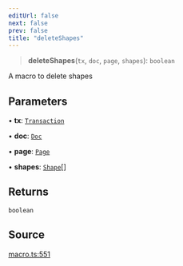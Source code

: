 ```yaml
---
editUrl: false
next: false
prev: false
title: "deleteShapes"
---
```


> **deleteShapes**(`tx`, `doc`, `page`, `shapes`): `boolean`

A macro to delete shapes

## Parameters

• **tx**: [`Transaction`](/api-core/classes/transaction/)

• **doc**: [`Doc`](/api-core/classes/doc/)

• **page**: [`Page`](/api-core/classes/page/)

• **shapes**: [`Shape`](/api-core/classes/shape/)[]

## Returns

`boolean`

## Source

[macro.ts:551](https://github.com/dgmjs/dgmjs/blob/main/packages/core/src/macro.ts#L551)
